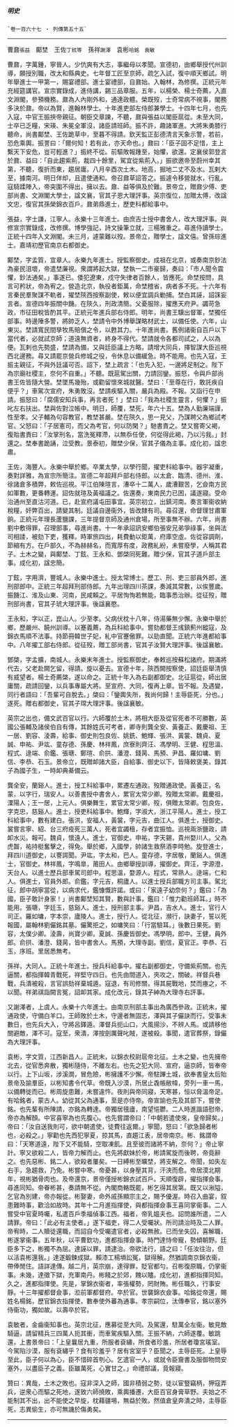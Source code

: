 

##### 明史
	`卷一百六十七 ‧ 列傳第五十五`

* * *

曹鼐`張益`　鄺埜　王佐`丁鉉等`　孫祥`謝澤`　袁彬`哈銘　袁敏`

曹鼐，字萬鍾，寧晉人。少伉爽有大志，事繼母以孝聞。宣德初，由鄉舉授代州訓導，願授別職，改太和縣典史。七年督工匠至京師，疏乞入試，復中順天鄉試。明年舉進士一甲第一，賜宴禮部。進士宴禮部，自鼐始。入翰林，為修撰。正統元年充經筵講官。宣宗實錄成，進侍講，錫三品章服。五年，以楊榮、楊士奇薦，入直文淵閣，參預機務。鼐為人內剛外和，通達政體。榮既歿，士奇常病不視事，閣務多決於鼐。帝以為賢，進翰林學士。十年進吏部左侍郎兼學士。十四年七月，也先入寇，中官王振挾帝親征。朝臣交章諫，不聽，鼐與張益以閣臣扈從。未至大同，士卒已乏糧，宋瑛、朱冕全軍沒，諸臣請班師。振不許，趣諸軍進。大將朱勇膝行聽命，尚書鄺埜、王佐跪草中，至暮不得請。欽天監正彭德清言天象示警，若前，恐危乘輿。振詈曰：「爾何知！若有此，亦天命也。」鼐曰：「臣子固不足惜，主上繫天下安危，豈可輕進？」振終不從。前驅敗報踵至，始懼，欲還。定襄侯郭登言於鼐、益曰：「自此趨紫荊，裁四十餘里，駕宜從紫荊入。」振欲邀帝至蔚州幸其第，不聽，復折而東，趨居庸。八月辛酉次土木。地高，掘地二丈不及水。瓦剌大至，據南河。明日佯却，且遣使通和。帝召鼐草詔答之。振遽令移營就水，行亂。寇騎蹂陣入，帝突圍不得出，擁以去。鼐、益等俱及於難。景帝立，贈鼐少傅、吏部尚書、文淵閣大學士，諡文襄，官其子恩大理評事。英宗復位，加贈太傅，改諡文忠，復官其孫榮錦衣百戶。鼐弟鼎進士，歷吏科都給事中。

張益，字士謙，江寧人。永樂十三年進士。由庶吉士授中書舍人，改大理評事。與修宣宗實錄成，改修撰。博學強記，詩文操筆立就，三楊雅重之。尋進侍讀學士。正統十四年入文淵閣。未三月，遽蒙難以歿。景帝立，贈學士，諡文僖。曾孫琮進士。嘉靖初歷官南京右都御史。

鄺埜，字孟質，宜章人。永樂九年進士。授監察御史。成祖在北京，或奏南京鈔法為豪民沮壞，帝遣埜廉視。衆謂將起大獄，埜執一二市豪歸，奏曰：「市人聞令震懼，鈔法通矣。」事遂已。倭犯遼東，戍守失律者百餘人，皆應死。命埜按問，具言可矜狀，帝為宥之。營造北京，執役者鉅萬，命埜稽省，病者多不死。十六年有言秦民羣聚謀不軌者，擢埜陝西按察副使，敕以便宜調兵勦捕。埜白其誣，詔誅妄言者。宣德四年振關中饑。在陝久，刑政清簡。父憂服除，擢應天府尹。蠲苛急政，市征田稅皆酌其平。正統元年進兵部右侍郎。明年，尚書王驥出督軍，埜獨任部事。時邊陲多警，將帥乏人，埜請令中外博舉謀略材武士，以備任使。六年，山東災。埜請寬民間孳牧馬賠償之令，以甦其力。十年進尚書。舊例諸衞自百戶以下當代者，必就試京師；道遠無資者，終身不得代。埜請就令各都司試之，人以為便。瓦剌也先勢盛，埜請為備，又與廷臣議上方略，請增大同兵，擇智謀大臣巡視西北邊務。尋又請罷京營兵修城之役，令休息以備緩急。時不能用。也先入寇，王振主親征，不與外廷議可否。詔下，埜上疏言：「也先入犯，一邊將足制之。陛下為宗廟社稷主，奈何不自重。」不聽。既扈駕出關，力請回鑾。振怒，令與戶部尚書王佐皆隨大營。埜墜馬幾殆，或勸留懷來城就醫。埜曰：「至尊在行，敢託疾自便乎？」車駕次宣府，朱勇敗沒。埜請疾驅入關，嚴兵為殿。不報。又詣行在申請。振怒曰：「腐儒安知兵事，再言者死！」埜曰：「我為社稷生靈言，何懼？」振叱左右扶出。埜與佐對泣帳中。明日，師覆，埜死，年六十五。埜為人勤廉端謹，性至孝。父子輔為句容教官，教埜甚嚴。埜在陝久，思一見父，乃謀聘父為鄉試考官。父怒曰：「子居憲司，而父為考官，何以防閑？」馳書責之。埜又嘗寄父褐，復貽書責曰：「汝掌刑名，當洗冤釋滯，以無忝任使，何從得此褐，乃以污我。」封還之。埜奉書跪誦，泣受教。景泰初，贈埜少保，官其子儀為主事。成化初，諡忠肅。

王佐，海豐人。永樂中舉於鄉。卒業太學，以學行聞，擢吏科給事中。器宇凝重，奏對詳雅，為宣宗所簡注。宣德二年超拜戶部右侍郎。以太倉、臨清、德州、淮、徐諸倉多積弊，敕佐巡視。平江伯陳瑄言，漕卒十二萬人，歲漕艱苦，乞僉南方民如軍數，更番轉運。詔佐就瑄及黃福議之。佐還奏，東南民力已困，議遂寢。受命治通州至直沽河道。已，赴宣府議屯田事宜。英宗初立，出鎮河南。奏言軍衞收納稅糧，奸弊百出，請變其制。廷議自邊衞外，皆改隸有司。尋召還，命督理甘肅軍餉。正統元年理長蘆鹽課，三年提督京師及通州倉場，所至事無不辦。六年，尚書劉中敷得罪，召理部事，尋進尚書。十一年承詔訊安鄉伯張安兄弟爭祿事，坐與法司相諉，被劾下吏，獲釋。時軍旅四出，耗費動以鉅萬，府庫空虛。佐從容調劑，節縮有方。在戶部久，不為赫赫名，而寬厚有度，政務糺紛，未嘗廢學，人稱其君子。土木之變，與鄺埜、丁鉉、王永和、鄧棨同死難。贈少保，官其子道戶部主事。成化初，諡忠簡。

丁鉉，字用濟，豐城人。永樂中進士。授太常博士。歷工、刑、吏三部員外郎，進刑部郎中。正統三年超拜刑部侍郎。九年出理四川茶課，奏減其常數，以俟豐歲。振饑江、淮及山東、河南，民咸賴之。平居恂恂若無能，臨事悉治辦。從征歿，贈刑部尚書，官其子琥大理評事。後諡襄愍。

王永和，字以正，崑山人。少至孝。父病伏枕十八年，侍湯藥無少懈。永樂中舉於鄉，歷嚴州、饒州訓導。以蹇義薦，為兵科給事中。嘗劾都督王彧鎮薊州縱寇，及錦衣馬順不法事。持節冊韓世子妃，糺中官蹇傲罪。以勁直聞。正統六年進都給事中。八年擢工部右侍郎。從征歿，贈工部尚書，官其子汝賢大理評事。後諡襄敏。

鄧棨，字孟擴，南城人。永樂末年進士。授監察御史，奉敕巡按蘇松諸府。期滿將代去，父老赴闕乞留，得請。旋以憂去。宣德十年，陝西闕按察使，詔廷臣舉清慎有威望者。楊士奇薦棨，遂以命之。正統十年入為右副都御史。北征扈從，師出居庸關，疏請回鑾，以兵事專屬大將。至宣府、大同，復再上章。皆不報。及遇變，同行者語曰：「吾輩可自脫去。」棨曰：「鑾輿失所，我尚何歸！主辱臣死，分也。」遂死。贈右都御史，官其子瑺大理評事。後諡襄敏。

英宗之出也，備文武百官以行。六師覆於土木，將相大臣及從官死者不可勝數，英國公張輔及諸侯伯自有傳，其餘姓氏可考者，卿寺則龔全安、黃養正、戴慶祖、王一居、劉容、淩壽，給事、御史則包良佐、姚銑、鮑輝、張洪、黃裳、魏貞、夏誠、申祐、尹竑、童存德、孫慶、林祥鳳，庶寮則齊汪、馮學明、王健、程思溫、程式、逯端、俞鑑、張瑭、鄭瑄、俞拱、潘澄、錢昺、馬預、尹昌、羅如墉、劉信、李恭、石玉。景帝立，既贈卹諸大臣，自給事、御史以下，皆降敕褒美，錄其子為國子生，一時卹典綦備云。

龔全安，蘭谿人。進士，授工科給事中，累遷左通政。歿贈通政使。黃養正，名蒙，以字行，瑞安人。以善書授中書舍人，累官太常少卿。歿贈太常卿。戴慶祖，溧陽人；王一居，上元人。俱樂舞生，累官太常少卿。歿，俱贈太常卿。包良佐，字克忠，慈谿人。進士，授吏科給事中。鮑輝，字淑大，浙江平陽人。進士，授工科給事中，數有建白。張洪，安福人，黃裳，字元吉，曲江人。俱進士，授御史。裳嘗言寧、紹、台三府疫死三萬人，死者宜蠲租，存者宜振恤。巡視兩浙鹽政，請卹水災。報可。魏貞，懷遠人。進士，官御史。申祐，字天錫，貴州婺川人。父為虎齧，祐持梃奮擊之，得免。舉於鄉，入國學，帥諸生救祭酒李時勉。旋登進士，拜四川道御史，以謇諤聞。尹竑，字太和，巴人。童存德，字居敬，蘭谿人。俱進士，官御史。林祥鳳，字鳴臯，莆田人。由鄉舉授訓導，擢御史。齊汪，字源澄，天台人。以進士歷兵部車駕司郎中。程思溫，婺源人。程式，常熟人。逯端，仁和人。俱進士，官員外郎。俞鑑，字元吉，桐廬人。以進士授兵部職方司主事。駕北征，郎中胡寧當從，以病求代，鑑慷慨許諾。或曰：「家遠子幼奈何？」鑑曰：「為國，臣子敢計身家！」尚書鄺埜知其賢，數與計事，鑑曰：「惟力勸班師耳。」時不能用。張瑭，字廷玉，慈谿人。進士，授刑部主事。尹昌，吉水人。進士，官行人司正。羅如墉，字本崇，廬陵人。進士，授行人。從北征，瀕行，訣妻子，誓以死報國，屬翰林劉儼銘其墓。儼驚拒之，如墉笑曰：「行當驗耳。」後數日果死。劉容，太僕少卿。淩壽，尚寶少卿。夏誠、孫慶皆御史。馮學明，郎中。王健，員外郎。俞拱、潘澄、錢昺，皆中書舍人。馬預，大理寺副。劉信，夏官正。李恭、石玉，序班。里居悉無考。

孫祥，大同人。正統十年進士。授兵科給事中。擢右副都御史，守備紫荊關。也先逼關，都指揮韓青戰死，祥堅守四日。也先由間道入，夾攻之，關破。祥督兵巷戰，兵潰被殺，言官誤劾祥棄城遁。寇退，有司修關，得其屍戰地，焚而瘞之，不以聞。祥弟祺詣闕言冤，詔卹其家。成化改元，錄其子紳為大理寺右評事。

又謝澤者，上虞人。永樂十六年進士。由南京刑部主事出為廣西參政。正統末，擢通政使，守備白羊口。王師敗於土木，守邊者無固志，澤與其子儼訣而行。受事未數日，也先兵大入，守將呂鐸遁。澤督兵扼山口，大風揚沙，不辨人馬。或請移他關避敵，澤不可。寇至，衆潰，澤按劍厲聲叱賊，遂被殺。事聞，遣官葬祭，錄儼為大理評事。

袁彬，字文質，江西新昌人。正統末，以錦衣校尉扈帝北征。土木之變，也先擁帝北去，從官悉奔散，獨彬隨侍，不離左右。也先之犯大同、宣府，逼京師，皆奉帝以行。上下山坂，涉溪澗，冒危險，彬擁護不少懈。帝駐蹕土城，欲奉書皇太后貽景帝及諭羣臣，以彬知書令代草。帝既入沙漠，所居止毳帳敝幃，旁列一車一馬，以備轉徙而已。彬周旋患難，未嘗違忤。夜則與帝同寢，天寒甚，恒以脅溫帝足。有哈銘者，蒙古人。幼從其父為通事，至是亦侍帝。帝宣諭也先及其部下，嘗使銘。也先輩有所陳請，亦銘為轉達。帝獨居氊廬，南望悒鬱。二人時進諧語慰帝，帝亦為解顏。中官喜寧為也先腹心。也先嘗謂帝曰：「中朝若遣使來，皇帝歸矣。」帝曰：「汝自送我則可，欲中朝遣使，徒費往返爾。」寧聞，怒曰：「欲急歸者彬也，必殺之。」寧勸也先西犯寧夏，掠其馬，直趨江表，居帝南京。彬、銘謂帝曰：「天寒道遠，陛下又不能騎，空取凍飢。且至彼而諸將不納，奈何？」帝止寧計。寧又欲殺二人，皆帝力解而止。也先將獻妹於帝，彬請駕旋而後聘，帝竟辭之。也先惡彬、銘二人，欲殺者屢矣。一日縛彬至曠埜，將支解之。帝聞，如失左右手，急趨救，乃免。彬嘗中寒。帝憂甚，以身壓其背，汗浹而愈。帝居漠北期年，視彬猶骨肉也。及帝還京，景帝僅授彬錦衣試百戶。天順復辟，擢指揮僉事。尋進同知。帝眷彬甚，奏請無不從。內閣商輅既罷，彬乞得其居第。既又以湫隘，乞官為別建，帝亦報從。彬娶妻，命外戚孫顯宗主之，賜予優渥。時召入曲宴，叙患難時事，歡洽如故時。其年十二月進指揮使，與都指揮僉事王喜同掌衞事。二人嘗受中官夏時囑，私遣百戶季福偵事江西。福者，帝乳媼夫也。詔問誰所遣，二人請罪。帝曰：「此必有主使者。」遂下福吏，得二人受囑狀。所司請治時及二人罪。帝宥時，二人贖徒還職，而詔自今受囑遣官者，必殺無赦。已而坐失囚，喜解職，彬遂掌衞事。五年秋，以平曹欽功，進都指揮僉事。時門達恃帝寵，勢傾朝野。廷臣多下之，彬獨不為屈。達誣以罪，請逮治。帝欲法行，語之曰：「任汝往治，但以活袁彬還我。」達遂鍛鍊成獄。賴漆工楊塤訟冤，獄得解。然猶調南京錦衣衞，帶俸閒住。語詳達傳。越二月，英宗崩，達得罪，貶官都勻。召彬復原職，仍掌衞事。未幾，達徵下獄，充軍南丹。彬餞之於郊，餽以贐。成化初，進都指揮同知。久之，進都指揮使。先是，掌錦衣衞者，率張權勢，罔財賄。彬任職久，行事安靜。十三年擢都督僉事，涖前軍都督府。卒於官。世襲錦衣僉事。哈銘從帝還，賜姓名楊銘，歷官錦衣指揮使，數奉使外蕃為通事。孝宗嗣位，汰傳奉官，銘以塞外侍衞功，獨如故。以壽卒於官。

袁敏者，金齒衞知事也。英宗北征，應募從至大同。及駕還，駐萬全左衞。敏見敵騎逼，請留精兵三四萬人扼其衝，而車駕疾驅入關。王振不納，六師遂覆。敏跳還，上書景帝曰：「上皇曩居九重，所服者袞繡，所食者珍羞，所居者瓊宮瑤室。今駕陷沙漠，服有袞繡乎？食有珍羞乎？居有宮室乎？臣聞之，主辱臣死。上皇辱至此，臣子何以為心，臣不惜碎首刳心。乞遣官一人，或就令臣齎書及服御物問安塞外，以盡臣子之義。臣雖萬死，心實甘之。」命禮部議，竟報寢。

贊曰：異哉，土木之敗也。寇非深入之師，國非積弱之勢，徒以宦豎竊柄，狎寇弄兵，逆衆心而驅之死地，遂致六師撓敗，乘輿播遷，大臣百官身膏草野。夫始之不能制其不出，出不能使之早旋，枕藉疆埸，無益於敗。然值倉皇奔潰之時，主辱臣死，志異偷生，亦可無譏於傷勇矣。

* * *

